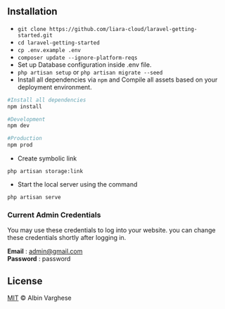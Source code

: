 ## Installation

- ```git clone https://github.com/liara-cloud/laravel-getting-started.git```
- ```cd laravel-getting-started```
- ```cp .env.example .env ```
- ```composer update --ignore-platform-reqs``` 
- Set up Database configuration inside .env file.
- ```php artisan setup``` or ```php artisan migrate --seed```
- Install all dependencies via `npm` and Compile all assets based on your deployment environment. 

```bash
#Install all dependencies
npm install

#Development
npm dev

#Production
npm prod
```

- Create symbolic link 
```
php artisan storage:link
```

- Start the local server using the command
```
php artisan serve
```

### Current Admin Credentials

You may use these credentials to log into your website. you can change these credentials shortly after logging in.

**Email** : admin@gmail.com<br>
**Password** : password

## License
[MIT](LICENSE) © Albin Varghese
